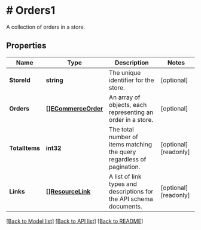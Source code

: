 # # Orders1
A collection of orders in a store.

## Properties 


Name | Type | Description | Notes
------------ | ------------- | ------------- | -------------
**StoreId**| **string** | The unique identifier for the store.  | [optional]
**Orders**| [**[]ECommerceOrder**](ECommerceOrder.md) | An array of objects, each representing an order in a store.  | [optional]
**TotalItems**| **int32** | The total number of items matching the query regardless of pagination.  | [optional] [readonly]
**Links**| [**[]ResourceLink**](ResourceLink.md) | A list of link types and descriptions for the API schema documents.  | [optional] [readonly]


[[Back to Model list]](../../README.md#models) [[Back to API list]](../../README.md#endpoints) [[Back to README]](../../README.md)

